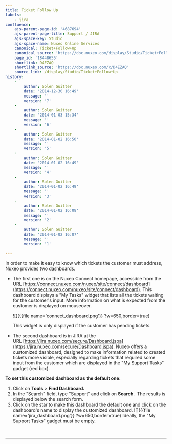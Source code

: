 ```yaml
---
title: Ticket Follow Up
labels:
    - jira
confluence:
    ajs-parent-page-id: '4687694'
    ajs-parent-page-title: Support / JIRA
    ajs-space-key: Studio
    ajs-space-name: Nuxeo Online Services
    canonical: Ticket+Follow+Up
    canonical_source: 'https://doc.nuxeo.com/display/Studio/Ticket+Follow+Up'
    page_id: '18448655'
    shortlink: D4EZAQ
    shortlink_source: 'https://doc.nuxeo.com/x/D4EZAQ'
    source_link: /display/Studio/Ticket+Follow+Up
history:
    - 
        author: Solen Guitter
        date: '2014-12-30 16:49'
        message: ''
        version: '7'
    - 
        author: Solen Guitter
        date: '2014-01-03 15:34'
        message: ''
        version: '6'
    - 
        author: Solen Guitter
        date: '2014-01-02 16:50'
        message: ''
        version: '5'
    - 
        author: Solen Guitter
        date: '2014-01-02 16:49'
        message: ''
        version: '4'
    - 
        author: Solen Guitter
        date: '2014-01-02 16:49'
        message: ''
        version: '3'
    - 
        author: Solen Guitter
        date: '2014-01-02 16:08'
        message: ''
        version: '2'
    - 
        author: Solen Guitter
        date: '2014-01-02 16:07'
        message: ''
        version: '1'

---
```

In order to make it easy to know which tickets the customer must address, Nuxeo provides two dashboards.

*   The first one is on the Nuxeo Connect homepage, accessible from the URL&nbsp;[https://connect.nuxeo.com/nuxeo/site/connect/dashboard](https://connect.nuxeo.com/nuxeo/site/connect/dashboard). This dashboard displays a "My Tasks" widget that lists all the tickets waiting for the customer's input. More information on what is expected from the customer is displayed on mouseover.

    ![]({{file name='connect_dashboard.png'}} ?w=650,border=true)

    This widget is only displayed if the customer has pending tickets.

*   The second dashboard is in JIRA at the URL&nbsp;[https://jira.nuxeo.com/secure/Dashboard.jspa](https://jira.nuxeo.com/secure/Dashboard.jspa). Nuxeo offers a customized dashboard, designed to make information related to created tickets more visible, especially regarding tickets that required some input from the customer which are displayed in the "My Support Tasks" gadget (red box).

**To set this customized dashboard as the default one:**

1.  Click on&nbsp;**Tools**&nbsp;>&nbsp;**Find Dashboard.**
2.  In the "Search" field, type "Support" and click on&nbsp;**Search**.&nbsp;
    The results is displayed below the search form.
3.  Click on the star to make this dashboard the default one and click on the dashboard's name to display the customized dashboard.
    ![]({{file name='jira_dashboard.png'}} ?w=650,border=true)
    Ideally, the "My Support Tasks" gadget must be empty.

&nbsp;

* * *